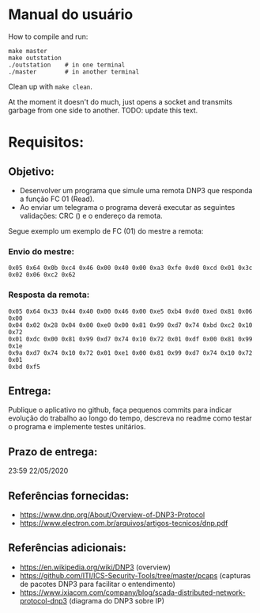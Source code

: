 # Manual do usuário

How to compile and run:

```
make master
make outstation
./outstation    # in one terminal
./master        # in another terminal
```

Clean up with `make clean`.

At the moment it doesn't do much, just opens a socket and transmits garbage from
one side to another. TODO: update this text.

# Requisitos:
## Objetivo:

- Desenvolver um programa que simule uma remota DNP3 que responda a função FC 01 (Read).
- Ao enviar um telegrama o programa deverá executar as seguintes validações: CRC () e  o endereço da remota.

Segue exemplo um exemplo de FC (01) do mestre a remota:

### Envio do mestre:

    0x05 0x64 0x0b 0xc4 0x46 0x00 0x40 0x00 0xa3 0xfe 0xd0 0xcd 0x01 0x3c 0x02 0x06 0xc2 0x62

### Resposta da remota:

    0x05 0x64 0x33 0x44 0x40 0x00 0x46 0x00 0xe5 0xb4 0xd0 0xed 0x81 0x06 0x00
    0x04 0x02 0x28 0x04 0x00 0xe0 0x00 0x81 0x99 0xd7 0x74 0xbd 0xc2 0x10 0x72
    0x01 0xdc 0x00 0x81 0x99 0xd7 0x74 0x10 0x72 0x01 0xdf 0x00 0x81 0x99 0x1e
    0x9a 0xd7 0x74 0x10 0x72 0x01 0xe1 0x00 0x81 0x99 0xd7 0x74 0x10 0x72 0x01
    0xbd 0xf5

## Entrega:
Publique o aplicativo no github, faça pequenos commits para indicar evolução do trabalho ao longo do tempo, descreva no readme como testar o programa e implemente testes unitários.

## Prazo de entrega:
23:59 22/05/2020

## Referências fornecidas:
- https://www.dnp.org/About/Overview-of-DNP3-Protocol
- https://www.electron.com.br/arquivos/artigos-tecnicos/dnp.pdf

## Referências adicionais:
- https://en.wikipedia.org/wiki/DNP3 (overview)
- https://github.com/ITI/ICS-Security-Tools/tree/master/pcaps (capturas de pacotes DNP3 para facilitar o entendimento)
- https://www.ixiacom.com/company/blog/scada-distributed-network-protocol-dnp3 (diagrama do DNP3 sobre IP)
